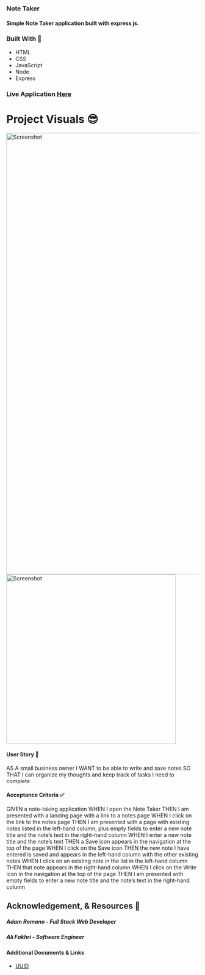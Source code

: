 ### Note Taker

#### Simple Note Taker application built with express js.

### Built With 🧰
- HTML
- CSS
- JavaScript
- Node
- Express

### Live Application [Here](https://note-taker-node.herokuapp.com/)

# Project Visuals :sunglasses:
<img width="1156" alt="Screenshot" src="">

<img width="444" alt="Screenshot" src="">

#### User Story 📖

AS A small business owner
I WANT to be able to write and save notes
SO THAT I can organize my thoughts and keep track of tasks I need to complete  

#### Acceptance Criteria ✅

GIVEN a note-taking application
WHEN I open the Note Taker
THEN I am presented with a landing page with a link to a notes page
WHEN I click on the link to the notes page
THEN I am presented with a page with existing notes listed in the left-hand column, plus empty fields to enter a new note title and the note’s text in the right-hand column
WHEN I enter a new note title and the note’s text
THEN a Save icon appears in the navigation at the top of the page
WHEN I click on the Save icon
THEN the new note I have entered is saved and appears in the left-hand column with the other existing notes
WHEN I click on an existing note in the list in the left-hand column
THEN that note appears in the right-hand column
WHEN I click on the Write icon in the navigation at the top of the page
THEN I am presented with empty fields to enter a new note title and the note’s text in the right-hand column          

## Acknowledgement, & Resources 🤝
##### Adam Romano - Full Stack Web Developer
##### Ali Fakhri - Software Engineer


#### Additional Documents & Links       
- [UUID](https://www.w3schools.com/jsref/jsref_class_super.asp)

